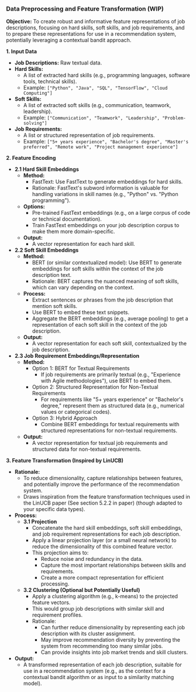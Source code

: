 ###   Data Preprocessing and Feature Transformation (WIP)

**Objective:** To create robust and informative feature representations of job descriptions, focusing on hard skills, soft skills, and job requirements, and to prepare these representations for use in a recommendation system, potentially leveraging a contextual bandit approach.

**1.  Input Data**

* **Job Descriptions:** Raw textual data.
* **Hard Skills:**
    * A list of extracted hard skills (e.g., programming languages, software tools, technical skills).
    * Example: `["Python", "Java", "SQL", "TensorFlow", "Cloud Computing"]`
* **Soft Skills:**
    * A list of extracted soft skills (e.g., communication, teamwork, leadership).
    * Example: `["Communication", "Teamwork", "Leadership", "Problem-solving"]`
* **Job Requirements:**
    * A list or structured representation of job requirements.
    * Example: `["5+ years experience", "Bachelor's degree", "Master's preferred", "Remote work", "Project management experience"]`

**2.  Feature Encoding**

* **2.1   Hard Skill Embeddings**
    * **Method:**
        * FastText: Use FastText to generate embeddings for hard skills.
        * Rationale: FastText's subword information is valuable for handling variations in skill names (e.g., "Python" vs. "Python programming").
    * **Options:**
        * Pre-trained FastText embeddings (e.g., on a large corpus of code or technical documentation).
        * Train FastText embeddings on your job description corpus to make them more domain-specific.
    * **Output:**
        * A vector representation for each hard skill.
* **2.2   Soft Skill Embeddings**
    * **Method:**
        * BERT (or similar contextualized model): Use BERT to generate embeddings for soft skills within the context of the job description text.
        * Rationale: BERT captures the nuanced meaning of soft skills, which can vary depending on the context.
    * **Process:**
        * Extract sentences or phrases from the job description that mention soft skills.
        * Use BERT to embed these text snippets.
        * Aggregate the BERT embeddings (e.g., average pooling) to get a representation of each soft skill in the context of the job description.
    * **Output:**
        * A vector representation for each soft skill, contextualized by the job description.
* **2.3   Job Requirement Embeddings/Representation**
    * **Method:**
        * Option 1: BERT for Textual Requirements
            * If job requirements are primarily textual (e.g., "Experience with Agile methodologies"), use BERT to embed them.
        * Option 2: Structured Representation for Non-Textual Requirements
            * For requirements like "5+ years experience" or "Bachelor's degree," represent them as structured data (e.g., numerical values or categorical codes).
        * Option 3: Hybrid Approach
            * Combine BERT embeddings for textual requirements with structured representations for non-textual requirements.
    * **Output:**
        * A vector representation for textual job requirements and structured data for non-textual requirements.

**3.  Feature Transformation (Inspired by LinUCB)**

* **Rationale:**
    * To reduce dimensionality, capture relationships between features, and potentially improve the performance of the recommendation system.
    * Draws inspiration from the feature transformation techniques used in the LinUCB paper (See section 5.2.2 in paper) (though adapted to your specific data types).
* **Process:**
    * **3.1   Projection**
        * Concatenate the hard skill embeddings, soft skill embeddings, and job requirement representations for each job description.
        * Apply a linear projection layer (or a small neural network) to reduce the dimensionality of this combined feature vector.
        * This projection aims to:
            * Reduce noise and redundancy in the data.
            * Capture the most important relationships between skills and requirements.
            * Create a more compact representation for efficient processing.
    * **3.2   Clustering (Optional but Potentially Useful)**
        * Apply a clustering algorithm (e.g., k-means) to the projected feature vectors.
        * This would group job descriptions with similar skill and requirement profiles.
        * Rationale:
            * Can further reduce dimensionality by representing each job description with its cluster assignment.
            * May improve recommendation diversity by preventing the system from recommending too many similar jobs.
            * Can provide insights into job market trends and skill clusters.
* **Output:**
    * A transformed representation of each job description, suitable for use in a recommendation system (e.g., as the context for a contextual bandit algorithm or as input to a similarity matching model).
